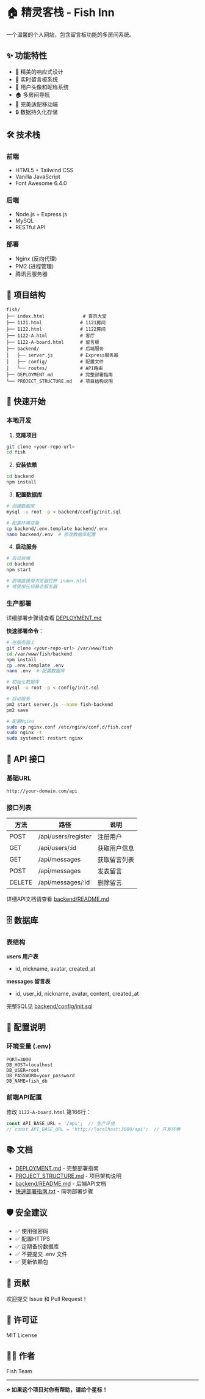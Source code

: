 # 🏠 精灵客栈 - Fish Inn

一个温馨的个人网站，包含留言板功能的多房间系统。

## ✨ 功能特性

- 🎨 精美的响应式设计
- 💬 实时留言板系统
- 👤 用户头像和昵称系统
- 🏠 多房间导航
- 📱 完美适配移动端
- 🔒 数据持久化存储

## 🛠️ 技术栈

### 前端
- HTML5 + Tailwind CSS
- Vanilla JavaScript
- Font Awesome 6.4.0

### 后端
- Node.js + Express.js
- MySQL
- RESTful API

### 部署
- Nginx (反向代理)
- PM2 (进程管理)
- 腾讯云服务器

## 📁 项目结构

```
fish/
├── index.html              # 首页大堂
├── 1121.html              # 1121房间
├── 1122.html              # 1122房间
├── 1122-A.html            # 客厅
├── 1122-A-board.html      # 留言板
├── backend/               # 后端服务
│   ├── server.js          # Express服务器
│   ├── config/            # 配置文件
│   └── routes/            # API路由
├── DEPLOYMENT.md          # 完整部署指南
└── PROJECT_STRUCTURE.md   # 项目结构说明
```

## 🚀 快速开始

### 本地开发

1. **克隆项目**
```bash
git clone <your-repo-url>
cd fish
```

2. **安装依赖**
```bash
cd backend
npm install
```

3. **配置数据库**
```bash
# 创建数据库
mysql -u root -p < backend/config/init.sql

# 配置环境变量
cp backend/.env.template backend/.env
nano backend/.env  # 修改数据库配置
```

4. **启动服务**
```bash
# 启动后端
cd backend
npm start

# 前端直接用浏览器打开 index.html
# 或使用任何静态服务器
```

### 生产部署

详细部署步骤请查看 [DEPLOYMENT.md](./DEPLOYMENT.md)

**快速部署命令**：
```bash
# 在服务器上
git clone <your-repo-url> /var/www/fish
cd /var/www/fish/backend
npm install
cp .env.template .env
nano .env  # 配置数据库

# 初始化数据库
mysql -u root -p < config/init.sql

# 启动服务
pm2 start server.js --name fish-backend
pm2 save

# 配置Nginx
sudo cp nginx.conf /etc/nginx/conf.d/fish.conf
sudo nginx -t
sudo systemctl restart nginx
```

## 📡 API 接口

### 基础URL
```
http://your-domain.com/api
```

### 接口列表

| 方法 | 路径 | 说明 |
|------|------|------|
| POST | /api/users/register | 注册用户 |
| GET | /api/users/:id | 获取用户信息 |
| GET | /api/messages | 获取留言列表 |
| POST | /api/messages | 发表留言 |
| DELETE | /api/messages/:id | 删除留言 |

详细API文档请查看 [backend/README.md](./backend/README.md)

## 🗄️ 数据库

### 表结构

**users 用户表**
- id, nickname, avatar, created_at

**messages 留言表**
- id, user_id, nickname, avatar, content, created_at

完整SQL见 [backend/config/init.sql](./backend/config/init.sql)

## 🔧 配置说明

### 环境变量 (.env)
```env
PORT=3000
DB_HOST=localhost
DB_USER=root
DB_PASSWORD=your_password
DB_NAME=fish_db
```

### 前端API配置
修改 `1122-A-board.html` 第166行：
```javascript
const API_BASE_URL = '/api';  // 生产环境
// const API_BASE_URL = 'http://localhost:3000/api';  // 开发环境
```

## 📚 文档

- [DEPLOYMENT.md](./DEPLOYMENT.md) - 完整部署指南
- [PROJECT_STRUCTURE.md](./PROJECT_STRUCTURE.md) - 项目架构说明
- [backend/README.md](./backend/README.md) - 后端API文档
- [快速部署指南.txt](./快速部署指南.txt) - 简明部署步骤

## 🛡️ 安全建议

- ✅ 使用强密码
- ✅ 配置HTTPS
- ✅ 定期备份数据库
- ✅ 不要提交 .env 文件
- ✅ 更新依赖包

## 🤝 贡献

欢迎提交 Issue 和 Pull Request！

## 📄 许可证

MIT License

## 👨‍💻 作者

Fish Team

---

**⭐ 如果这个项目对你有帮助，请给个星标！**

